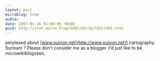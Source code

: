 ```yaml
---
layout: post
microblog: true
audio: 
date: 2007-03-16 01:00:00 +0100
guid: http://xtof.micro.blog/2007/03/16/t8517491.html
---
```

perplexed about [www.ouinon.net](http://www.ouinon.net/) cartography. Surinam ? Please don't consider me as a blogger. I'd just like to be microwikiblogozen.
